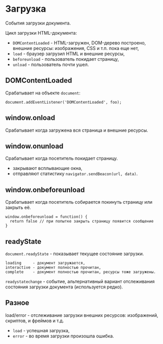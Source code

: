 # Загрузка
События загрузки документа.

Цикл загрузки HTML-документа:
- `DOMContentLoaded` - HTML-загружен, DOM-дерево построено, внешние ресурсы: изображения, CSS и т.п. пока еще нет,
- `load` - браузер загрузил HTML и внешние ресурсы,
- `beforeunload` - пользователь покидает страницу,
- `unload` - пользователь почти ушел.

## DOMContentLoaded
Срабатывает на объекте `document`:

    document.addEventListener('DOMContentLoaded', foo);

## window.onload
Срабатывает когда загружена вся страница и внешние ресурсы.

## window.onunload
Срабатывает когда посетитель покидает страницу.

- закрывают всплывающие окна,
- отправляют статистику `navigator.sendBeacon(url, data)`.

## window.onbeforeunload
Срабатывает когда посетитель собирается покинуть страницу или закрыть её.

    window.onbeforeunload = function() {
      return false // при попытке закрыть страницу появится сообщение
    }

## readyState
`document.readyState` - показывает текущее состояние загрузки.

    loading     - документ загружается,
    interactive - документ полностью прочитан,
    complete    - документ полностью прочитан, ресурсы тоже загружены.

`readystatechange` - событие, альтернативный вариант отслеживания состояния загрузки документа (используется редко).

## Разное
load/error - отслеживание загрузки внешних ресурсов: изображений, скриптов, и фреймов и т.д.
- `load` - успешная загрузка,
- `error` - во время загрузки произошла ошибка.
